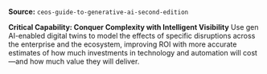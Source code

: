 **Source:** `ceos-guide-to-generative-ai-second-edition`

**Critical Capability: Conquer Complexity with Intelligent Visibility**
Use gen AI-enabled digital twins to model the effects of specific disruptions across the enterprise and the ecosystem, improving ROI with more accurate estimates of how much investments in technology and automation will cost—and how much value they will deliver.
